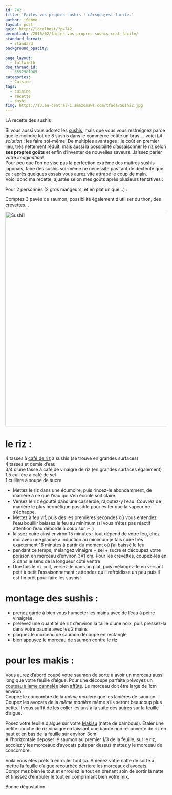 ```yaml
---
id: 742
title: 'Faites vos propres sushis ! c&rsquo;est facile.'
author: iSebmo
layout: post
guid: http://localhost/?p=742
permalink: /2015/02/faites-vos-propres-sushis-cest-facile/
standard_format:
  - standard
background_opacity:
  - 
page_layout:
  - fullwidth
dsq_thread_id:
  - 3552981985
categories:
  - Cuisine
tags:
  - cuisine
  - recette
  - sushi
fimg: https://s3.eu-central-1.amazonaws.com/tfada/Sushi2.jpg
---
```

LA recette des sushis

Si vous aussi vous adorez les [sushis][1], mais que vous vous restreignez parce que le moindre lot de 8 sushis dans le commerce coûte un bras … voici *LA solution* : les faire soi-même! De multiples avantages : le coût en premier lieu, très nettement réduit, mais aussi la possibilité d’assaisonner le riz selon **ses propres goûts** et enfin d’inventer de nouvelles saveurs…laissez parler votre *imagination*!  
Pour peu que l’on ne vise pas la perfection extrême des maîtres sushis japonais, faire des sushis soi-même ne nécessite pas tant de dextérité que ça : après quelques essais vous aurez vite attrapé le coup de main.  
Voici donc ma recette, ajustée selon mes goûts après plusieurs tentatives :

Pour 2 personnes (2 gros mangeurs, et en plat unique…) :

Comptez 3 pavés de saumon, possibilité également d’utiliser du thon, des crevettes…

[<img class="aligncenter size-full wp-image-752" src="https://s3.eu-central-1.amazonaws.com/tfada/Sushi1.jpg" alt="Sushi1" width="1000" height="667" />][2]

# le riz :

4 tasses à [café de riz][3] à sushis (se trouve en grandes surfaces)  
4 tasses et demie d’eau  
3/4 d’une tasse à café de vinaigre de riz (en grandes surfaces également)  
1,5 cuillère à café de sel  
1 cuillère à soupe de sucre

  * Mettez le riz dans une écumoire, puis rincez-le abondamment, de manière à ce que l’eau qui s’en écoule soit claire.
  * Versez le riz égoutté dans une casserole, rajoutez-y l’eau. Couvrez de manière le plus hermétique possible pour éviter que la vapeur ne s’échappe.
  * Mettez à feu vif, puis dès les premières secondes où vous entendez l’eau bouillir baissez le feu au minimum (si vous n’êtes pas réactif attention l’eau déborde à coup sûr <img src="http://localhost/wp-includes/images/smilies/simple-smile.png" alt=":-)" class="wp-smiley" style="height: 1em; max-height: 1em;" /> )
  * laissez cuire ainsi environ 15 minutes : tout dépend de votre feu, chez moi avec une plaque à induction au minimum je fais cuire très exactement 16 minutes à partir du moment où j’ai baissé le feu
  * pendant ce temps, mélangez vinaigre + sel + sucre et découpez votre poisson en morceau d’environ 3&#215;1 cm. Pour les crevettes, coupez-les en 2 dans le sens de la longueur côté ventre
  * Une fois le riz cuit, versez-le dans un plat, puis mélangez-le en versant petit à petit l’assaisonnement : attendez qu’il refroidisse un peu puis il est fin prêt pour faire les sushis!

# montage des sushis :

  * prenez garde à bien vous humecter les mains avec de l’eau à peine vinaigrée.
  * prélevez une quantité de riz d’environ la taille d’une noix, puis pressez-la dans votre paume avec les 2 mains
  * plaquez le morceau de saumon découpé en rectangle
  * bien appuyez le morceau de saumon contre le riz

# pour les makis :

Vous aurez d’abord coupé votre saumon de sorte à avoir un morceau aussi long que votre feuille d’algue. Pour une découpe parfaite prévoyez un [couteau à lame cannelée][4] bien [affûté][5]. Le morceau doit être large de 1cm environ.  
Coupez le concombre de la *même manière* que les lanières de saumon.  
Coupez les avocats de la *même manière* même s’ils seront beaucoup plus petits. Il vous suffit de les coller les uns à la suite des autres sur la feuille d’algue.

Posez votre feuille d’algue sur votre [Makisu][6] (natte de bambous). Étaler une petite couche de riz vinaigré en laissant une bande non recouverte de riz en haut et en bas de la feuille sur environ 3cm.  
À l’horizontale déposer le saumon au premier 1/3 de la feuille, sur le riz, accolez y les morceaux d’avocats puis par dessus mettez y le morceau de concombre.

Voilà vous êtes prêts à enrouler tout ça. Amenez votre natte de sorte à mettre la feuille d’algue recourbée derrière les morceaux d’avocats. Comprimez bien le tout et enroulez le tout en prenant soin de sortir la natte et finissez d’enrouler le tout en comprimant bien votre mix.

Bonne dégustation.

 [1]: http://fr.wikipedia.org/wiki/Sushi
 [2]: https://s3.eu-central-1.amazonaws.com/tfada/Sushi1.jpg
 [3]: http://www.amazon.fr/Bodum-10602-10-Bistro-Espresso-Double/dp/B000S6N4BI/ref=sr_1_8?ie=UTF8&qid=1424254320&sr=8-8&keywords=tasse+cafe&tag=tfadafr-21
 [4]: http://www.amazon.fr/Arcos-Professional-Couteau-cannel%C3%A9e-lespagnol/dp/B005LR68DU/ref=sr_1_1?ie=UTF8&qid=1424254549&sr=8-1&keywords=couteau+lame+cannelee&tag=tfadafr-21
 [5]: http://www.amazon.fr/W%C3%BCsthof-TR4463-23-Fusil/dp/B00009WDSF/ref=sr_1_1?ie=UTF8&qid=1424254663&sr=8-1&keywords=fusil+couteau&tag=tfadafr-21
 [6]: http://www.amazon.fr/Makisu-Bambou-24-x-21/dp/B00BK4D5DO/ref=sr_1_2?ie=UTF8&qid=1424254698&sr=8-2&keywords=Makisu&tag=tfadafr-21